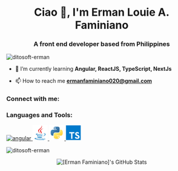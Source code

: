  <h1 align="center">Ciao 👋, I'm Erman Louie A. Faminiano</h1>
<h3 align="center">A front end developer based from Philippines</h3>


<p align="left"> <img src="https://komarev.com/ghpvc/?username=ditosoft-erman&label=Profile%20views&color=0e75b6&style=flat" alt="ditosoft-erman" /> </p>


- 🌱 I’m currently learning **Angular, ReactJS, TypeScript, NextJs**

- 📫 How to reach me **ermanfaminiano020@gmail.com**

<h3 align="left">Connect with me:</h3>
<p align="left">
</p>

<h3 align="left">Languages and Tools:</h3>
<p align="left"> <a href="https://angular.io" target="_blank" rel="noreferrer"> <img src="https://angular.io/assets/images/logos/angular/angular.svg" alt="angular" width="40" height="40"/> </a> <a href="https://www.java.com" target="_blank" rel="noreferrer"> <img src="https://raw.githubusercontent.com/devicons/devicon/master/icons/java/java-original.svg" alt="java" width="40" height="40"/> </a> <a href="https://www.python.org" target="_blank" rel="noreferrer"> <img src="https://raw.githubusercontent.com/devicons/devicon/master/icons/python/python-original.svg" alt="python" width="40" height="40"/> </a> <a href="https://www.typescriptlang.org/" target="_blank" rel="noreferrer"> <img src="https://raw.githubusercontent.com/devicons/devicon/master/icons/typescript/typescript-original.svg" alt="typescript" width="40" height="40"/> </a> </p>

<p><img align="center" src="https://github-readme-streak-stats.herokuapp.com/?user=ditosoft-erman&" alt="ditosoft-erman" /></p>

<div align="center">
    <img src="https://github-profile-summary-cards.vercel.app/api/cards/profile-details?username=[ditosoft-erman]&theme=github_dark" alt="[Erman Faminiano]'s GitHub Stats"/>
</div>

